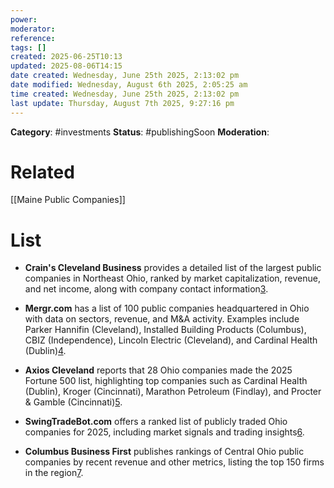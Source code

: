 ```yaml
---
power: 
moderator: 
reference: 
tags: []
created: 2025-06-25T10:13
updated: 2025-08-06T14:15
date created: Wednesday, June 25th 2025, 2:13:02 pm
date modified: Wednesday, August 6th 2025, 2:05:25 am
time created: Wednesday, June 25th 2025, 2:13:02 pm
last update: Thursday, August 7th 2025, 9:27:16 pm
---
```

**Category**: #investments
**Status**: #publishingSoon 
**Moderation**: 
# Related
[[Maine Public Companies]]
# List
- **Crain's Cleveland Business** provides a detailed list of the largest public companies in Northeast Ohio, ranked by market capitalization, revenue, and net income, along with company contact information[3](https://www.crainscleveland.com/businessdata/99/public-companies-northeast-ohio).
    
- **Mergr.com** has a list of 100 public companies headquartered in Ohio with data on sectors, revenue, and M&A activity. Examples include Parker Hannifin (Cleveland), Installed Building Products (Columbus), CBIZ (Independence), Lincoln Electric (Cleveland), and Cardinal Health (Dublin)[4](https://mergr.com/companies/public/united-states/ohio).
    
- **Axios Cleveland** reports that 28 Ohio companies made the 2025 Fortune 500 list, highlighting top companies such as Cardinal Health (Dublin), Kroger (Cincinnati), Marathon Petroleum (Findlay), and Procter & Gamble (Cincinnati)[5](https://www.axios.com/local/cleveland/2025/06/03/28-ohio-companies-make-2025-fortune-500-list).
    
- **SwingTradeBot.com** offers a ranked list of publicly traded Ohio companies for 2025, including market signals and trading insights[6](https://swingtradebot.com/stocks-tagged-as/2909-ohio).
    
- **Columbus Business First** publishes rankings of Central Ohio public companies by recent revenue and other metrics, listing the top 150 firms in the region[7](https://www.bizjournals.com/columbus/subscriber-only/2024/06/21/central-ohio-public-companies.html).
